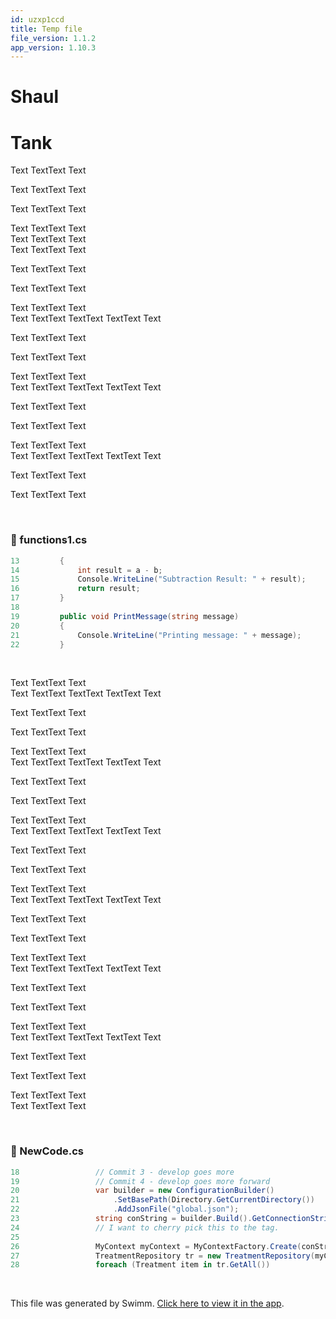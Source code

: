 ```yaml
---
id: uzxp1ccd
title: Temp file
file_version: 1.1.2
app_version: 1.10.3
---
```


# Shaul

# Tank

Text TextText Text

Text TextText Text

Text TextText Text

Text TextText Text<br/>
Text TextText Text<br/>
Text TextText Text

Text TextText Text

Text TextText Text

Text TextText Text<br/>
Text TextText TextText TextText Text

Text TextText Text

Text TextText Text

Text TextText Text<br/>
Text TextText TextText TextText Text

Text TextText Text

Text TextText Text

Text TextText Text<br/>
Text TextText TextText TextText Text

Text TextText Text

Text TextText Text

<br/>


<!-- NOTE-swimm-snippet: the lines below link your snippet to Swimm -->
### 📄 functions1.cs
```c#
13         {
14             int result = a - b;
15             Console.WriteLine("Subtraction Result: " + result);
16             return result;
17         }
18     
19         public void PrintMessage(string message)
20         {
21             Console.WriteLine("Printing message: " + message);
22         }
```

<br/>

Text TextText Text<br/>
Text TextText TextText TextText Text

Text TextText Text

Text TextText Text

Text TextText Text<br/>
Text TextText TextText TextText Text

Text TextText Text

Text TextText Text

Text TextText Text<br/>
Text TextText TextText TextText Text

Text TextText Text

Text TextText Text

Text TextText Text<br/>
Text TextText TextText TextText Text

Text TextText Text

Text TextText Text

Text TextText Text<br/>
Text TextText TextText TextText Text

Text TextText Text

Text TextText Text

Text TextText Text<br/>
Text TextText TextText TextText Text

Text TextText Text

Text TextText Text

Text TextText Text<br/>
Text TextText Text

<br/>


<!-- NOTE-swimm-snippet: the lines below link your snippet to Swimm -->
### 📄 NewCode.cs
```c#
18                 // Commit 3 - develop goes more
19                 // Commit 4 - develop goes more forward
20                 var builder = new ConfigurationBuilder()
21                     .SetBasePath(Directory.GetCurrentDirectory())
22                     .AddJsonFile("global.json");
23                 string conString = builder.Build().GetConnectionString("DefaultConnection");
24                 // I want to cherry pick this to the tag.
25     
26                 MyContext myContext = MyContextFactory.Create(conString);
27                 TreatmentRepository tr = new TreatmentRepository(myContext);
28                 foreach (Treatment item in tr.GetAll())
```

<br/>

This file was generated by Swimm. [Click here to view it in the app](https://app.swimm.io/repos/Z2l0aHViJTNBJTNBY3NoYXJwLXNoYXVsLXRlc3QlM0ElM0Fzd2ltbWlv/docs/uzxp1ccd).
